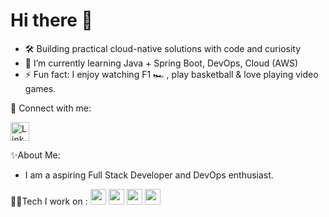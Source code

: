 <h1 align="Left">Hi there 👋</h1>

- 🛠️ Building practical cloud-native solutions with code and curiosity
- 🌱 I’m currently learning Java + Spring Boot, DevOps, Cloud (AWS)
- ⚡ Fun fact: I enjoy watching F1 🏎️ , play basketball & love playing video games.

🔗 Connect with me:
<p margin-left : 40px>
   <a href="https://linkedin.com/in/chirag-kp" target="_blank"><img src="https://img.icons8.com/color/48/000000/linkedin.png" alt="LinkedIn" height="30" width="30"/>
</a>
</p>

✨About Me:
- I am a aspiring Full Stack Developer and DevOps enthusiast.

🧑‍💻Tech I work on : 
  <img src="https://img.icons8.com/color/48/java-coffee-cup-logo--v1.png" height="25"/>
  <img src="https://img.icons8.com/color/48/spring-logo.png" height="25"/>
  <img src="https://img.icons8.com/color/48/git.png" height="25"/>
  <img src="https://img.icons8.com/color/48/mysql-logo.png" height="25"/>
  

<!---
K8sByte/K8sByte is a ✨ special ✨ repository because its `README.md` (this file) appears on your GitHub profile.
You can click the Preview link to take a look at your changes.
--->
